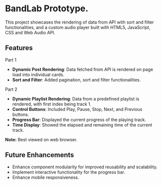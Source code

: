 # BandLab Prototype.

This project showcases the rendering of data from API with sort and filter functionalities, and a custom audio player built with HTML5, JavaScript, CSS and Web Audio API.

## Features

Part 1
- **Dynamic Post Rendering**: Data fetched from API is rendered on page load into individual cards.
- **Sort and Filter**: Added pagination, sort and filter functionalities.

Part 2
- **Dynamic Playlist Rendering**: Data from a predefined playlist is rendered, with first index being track 1.
- **Control Buttons**: Included Play, Pause, Stop, Next, and Previous buttons.
- **Progress Bar**: Displayed the current progress of the playing track.
- **Time Display**: Showed the elapsed and remaining time of the current track.

**Note:** Best viewed on web browser.

## Future Enhancements

- Enhance component modularity for improved reusability and scalability.
- Implement interactive functionality for the progress bar.
- Enhance mobile responsiveness.

